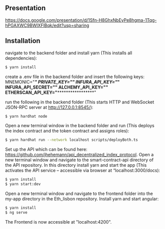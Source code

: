 ## Presentation

https://docs.google.com/presentation/d/1Sfn-H8GhxNbEyPe8hgma-1Tqg-hPGAXWC9BWlXFlBqk/edit?usp=sharing

## Installation

navigate to the backend folder and install yarn (This installs all dependencies):

```bash
$ yarn install
```
create a .env file in the backend folder and insert the following keys:
MNEMONIC="*********************"
PRIVATE_KEY="****************"
INFURA_API_KEY="*************"
INFURA_API_SECRET="**************"
ALCHEMY_API_KEY="******************"
ETHERSCAN_API_KEY="*********************"

run the following in the backend folder (This starts HTTP and WebSocket JSON-RPC server at http://127.0.0.1:8545/):

```bash
$ yarn hardhat node 
```

Open a new terminal window in the backend folder and run (This deploys the index contract and the token contract and assigns roles):

```bash
$ yarn hardhat run --network localhost scripts/deployBoth.ts
```

Set up the API which can be found here: https://github.com/jhehemann/api_decentralized_index_protocol.
Open a new terminal window and navigate to the smart-contract-api directory of the API repository. In this directory install yarn and start the app (This activates the API service – accessible via browser at “localhost:3000/docs):

```bash
$ yarn install
$ yarn start:dev
```

Open a new terminal window and navigate to the frontend folder into the my-app directory in the Eth_lisbon repository. Install yarn and start angular:

```bash
$ yarn install
$ ng serve
```

The Frontend is now accessible at "localhost:4200".



